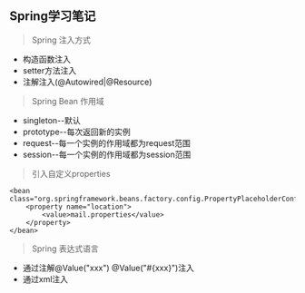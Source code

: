 ## Spring学习笔记

> Spring 注入方式

* 构造函数注入
* setter方法注入
* 注解注入(@Autowired|@Resource)

> Spring Bean 作用域

* singleton--默认
* prototype--每次返回新的实例
* request--每一个实例的作用域都为request范围
* session--每一个实例的作用域都为session范围

> 引入自定义properties
```
<bean class="org.springframework.beans.factory.config.PropertyPlaceholderConfigurer">
    <property name="location">
        <value>mail.properties</value>
    </property>
</bean>
```

> Spring 表达式语言
* 通过注解@Value("xxx") @Value("#{xxx}")注入
* 通过xml注入